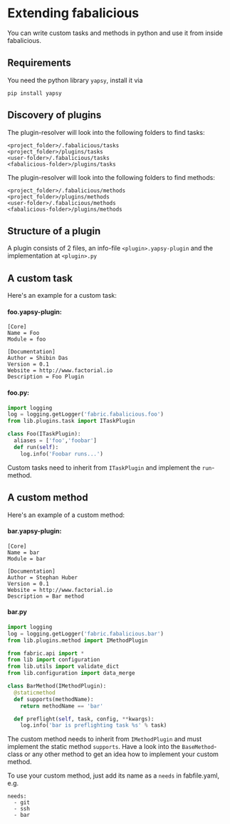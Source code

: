# Extending fabalicious

You can write custom tasks and methods in python and use it from inside fabalicious.

## Requirements

You need the python library `yapsy`, install it via
```
pip install yapsy
```

## Discovery of plugins

The plugin-resolver will look into the following folders to find tasks:

```
<project_folder>/.fabalicious/tasks
<project_folder>/plugins/tasks
<user-folder>/.fabalicious/tasks
<fabalicious-folder>/plugins/tasks
```

The plugin-resolver will look into the following folders to find methods:

```
<project_folder>/.fabalicious/methods
<project_folder>/plugins/methods
<user-folder>/.fabalicious/methods
<fabalicious-folder>/plugins/methods
```

## Structure of a plugin

A plugin consists of 2 files, an info-file `<plugin>.yapsy-plugin` and the implementation at `<plugin>.py`

## A custom task

Here's an example for a custom task:

#### foo.yapsy-plugin:

```
[Core]
Name = Foo
Module = foo

[Documentation]
Author = Shibin Das
Version = 0.1
Website = http://www.factorial.io
Description = Foo Plugin
```

#### foo.py:

```python
import logging
log = logging.getLogger('fabric.fabalicious.foo')
from lib.plugins.task import ITaskPlugin

class Foo(ITaskPlugin):
  aliases = ['foo','foobar']
  def run(self):
    log.info('Foobar runs...')
```

Custom tasks need to inherit from `ITaskPlugin` and implement the `run`-method.

## A custom method

Here's an example of a custom method:

#### bar.yapsy-plugin:

```
[Core]
Name = bar
Module = bar

[Documentation]
Author = Stephan Huber
Version = 0.1
Website = http://www.factorial.io
Description = Bar method
```

#### bar.py

```python
import logging
log = logging.getLogger('fabric.fabalicious.bar')
from lib.plugins.method import IMethodPlugin

from fabric.api import *
from lib import configuration
from lib.utils import validate_dict
from lib.configuration import data_merge

class BarMethod(IMethodPlugin):
  @staticmethod
  def supports(methodName):
    return methodName == 'bar'

  def preflight(self, task, config, **kwargs):
    log.info('bar is preflighting task %s' % task)
```

The custom method needs to inherit from `IMethodPlugin` and must implement the static method `supports`. Have a look into the `BaseMethod`-class or any other method to get an idea how to implement your custom method.

To use your custom method, just add its name as a `needs` in fabfile.yaml, e.g.

```
needs:
  - git
  - ssh
  - bar
```
